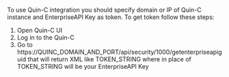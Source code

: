 To use Quin-C integration you should specify domain or IP of Quin-C instance and EnterpriseAPI Key as token.
  To get token follow these steps:
  1. Open Quin-C UI
  2. Log in to the Quin-C
  3. Go to https://QUINC_DOMAIN_AND_PORT/api/security/1000/getenterpriseapiguid that will return XML like <string xmlns="http://schemas.microsoft.com/2003/10/Serialization/">TOKEN_STRING</string> where in place of TOKEN_STRING will be your EnterpriseAPI Key